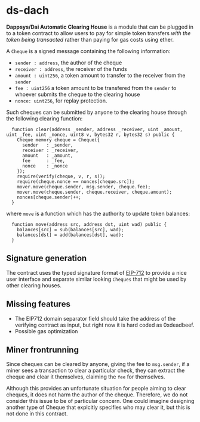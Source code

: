 # ds-dach
**Dappsys/Dai Automatic Clearing House** is a module that can be plugged in to a token contract to allow users to pay for simple token transfers _with the token being transacted_ rather than paying for gas costs using ether.

A `Cheque` is a signed message containing the following information:

* `sender : address`, the author of the cheque
* `receiver : address`, the receiver of the funds
* `amount : uint256`, a token amount to transfer to the receiver from the `sender`
* `fee : uint256` a token amount to be transfered from the `sender` to whoever submits the cheque to the clearing house
* `nonce: uint256`, for replay protection.

Such cheques can be submitted by anyone to the clearing house through the following clearing function:
```
  function clear(address _sender, address _receiver, uint _amount, uint _fee, uint _nonce, uint8 v, bytes32 r, bytes32 s) public {
    Cheque memory cheque = Cheque({
      sender   : _sender,
      receiver : _receiver,
      amount   : _amount,
      fee      : _fee,
      nonce    : _nonce
    });
    require(verify(cheque, v, r, s));
    require(cheque.nonce == nonces[cheque.src]);
    mover.move(cheque.sender, msg.sender, cheque.fee);
    mover.move(cheque.sender, cheque.receiver, cheque.amount);
    nonces[cheque.sender]++;
  }
```
where `move` is a function which has the authority to update token balances:
```
  function move(address src, address dst, uint wad) public {
    balances[src] = sub(balances[src], wad);
    balances[dst] = add(balances[dst], wad);
  }

```

## Signature generation
The contract uses the typed signature format of [EIP-712](https://github.com/ethereum/EIPs/blob/master/EIPS/eip-712.md) to provide a nice user interface and separate similar looking `Cheques` that might be used by other clearing houses.

## Missing features
- The EIP712 domain separator field should take the address of the verifying contract as input, but right now it is hard coded as 0xdeadbeef.
- Possible gas optimization

## Miner frontrunning
Since cheques can be cleared by anyone, giving the fee to `msg.sender`, if a miner sees a transaction to clear a particular check, they can extract the cheque and clear it themselves, claiming the `fee` for themselves. 

Although this provides an unfortunate situation for people aiming to clear cheques, it does not harm the author of the cheque. Therefore, we do not consider this issue to be of particular concern. One could imagine designing another type of Cheque that explcitly specifies who may clear it, but this is not done in this contract.
